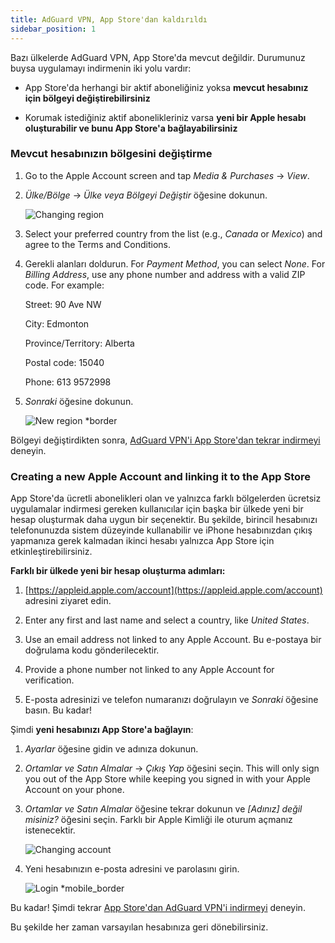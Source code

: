 ```yaml
---
title: AdGuard VPN, App Store'dan kaldırıldı
sidebar_position: 1
---
```


Bazı ülkelerde AdGuard VPN, App Store'da mevcut değildir. Durumunuz buysa uygulamayı indirmenin iki yolu vardır:

- App Store'da herhangi bir aktif aboneliğiniz yoksa **mevcut hesabınız için bölgeyi değiştirebilirsiniz**

- Korumak istediğiniz aktif abonelikleriniz varsa **yeni bir Apple hesabı oluşturabilir ve bunu App Store'a bağlayabilirsiniz**

### Mevcut hesabınızın bölgesini değiştirme

1. Go to the Apple Account screen and tap _Media & Purchases_ → _View_.

2. _Ülke/Bölge_ → _Ülke veya Bölgeyi Değiştir_ öğesine dokunun.

    ![Changing region](https://cdn.adguard-vpn.com/content/kb/vpn/ios/app_store/changing_country.png)

3. Select your preferred country from the list (e.g., _Canada_ or _Mexico_) and agree to the Terms and Conditions.

4. Gerekli alanları doldurun. For _Payment Method_, you can select _None_. For _Billing Address_, use any phone number and address with a valid ZIP code. For example:

    Street: 90 Ave NW

    City: Edmonton

    Province/Territory: Alberta

    Postal code: 15040

    Phone: 613 9572998

5. _Sonraki_ öğesine dokunun.

    ![New region \*border](https://cdn.adguard-vpn.com/content/kb/vpn/ios/app_store/canada_en.png)

Bölgeyi değiştirdikten sonra, [AdGuard VPN'i App Store'dan tekrar indirmeyi](https://apps.apple.com/us/app/adguard-vpn-unlimited-fast/id1525373602) deneyin.

### Creating a new Apple Account and linking it to the App Store

App Store'da ücretli abonelikleri olan ve yalnızca farklı bölgelerden ücretsiz uygulamalar indirmesi gereken kullanıcılar için başka bir ülkede yeni bir hesap oluşturmak daha uygun bir seçenektir. Bu şekilde, birincil hesabınızı telefonunuzda sistem düzeyinde kullanabilir ve iPhone hesabınızdan çıkış yapmanıza gerek kalmadan ikinci hesabı yalnızca App Store için etkinleştirebilirsiniz.

**Farklı bir ülkede yeni bir hesap oluşturma adımları:**

1. [https://appleid.apple.com/account](https://appleid.apple.com/account) adresini ziyaret edin.

2. Enter any first and last name and select a country, like _United States_.

3. Use an email address not linked to any Apple Account. Bu e-postaya bir doğrulama kodu gönderilecektir.

4. Provide a phone number not linked to any Apple Account for verification.

5. E-posta adresinizi ve telefon numaranızı doğrulayın ve _Sonraki_ öğesine basın. Bu kadar!

Şimdi **yeni hesabınızı App Store'a bağlayın**:

1. _Ayarlar_ öğesine gidin ve adınıza dokunun.

2. _Ortamlar ve Satın Almalar_ → _Çıkış Yap_ öğesini seçin. This will only sign you out of the App Store while keeping you signed in with your Apple Account on your phone.

3. _Ortamlar ve Satın Almalar_ öğesine tekrar dokunun ve _[Adınız] değil misiniz?_ öğesini seçin. Farklı bir Apple Kimliği ile oturum açmanız istenecektir.

    ![Changing account](https://cdn.adguard-vpn.com/content/kb/vpn/ios/app_store/log_out.png)

4. Yeni hesabınızın e-posta adresini ve parolasını girin.

    ![Login \*mobile_border](https://cdn.adguard-vpn.com/content/kb/vpn/ios/app_store/apple_id.png)

Bu kadar! Şimdi tekrar [App Store'dan AdGuard VPN'i indirmeyi](https://apps.apple.com/us/app/adguard-vpn-unlimited-fast/id1525373602) deneyin.

Bu şekilde her zaman varsayılan hesabınıza geri dönebilirsiniz.
